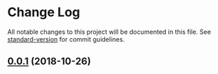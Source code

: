# Change Log

All notable changes to this project will be documented in this file. See [standard-version](https://github.com/conventional-changelog/standard-version) for commit guidelines.

<a name="0.0.1"></a>
## [0.0.1](https://github.com/rinzler-d-vicky/multi-ini/compare/v0.5.2...v0.0.1) (2018-10-26)
